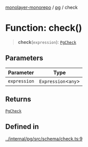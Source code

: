[monolayer-monorepo](../../index.md) / [pg](../index.md) / check

# Function: check()

> **check**(`expression`): [`PgCheck`](../classes/PgCheck.md)

## Parameters

| Parameter | Type |
| ------ | ------ |
| `expression` | `Expression`\<`any`\> |

## Returns

[`PgCheck`](../classes/PgCheck.md)

## Defined in

[../internal/pg/src/schema/check.ts:9](https://github.com/dunkelbraun/monolayer/blob/6bdf3be3c6969418f99f4a76945aeb545cab66bd/internal/pg/src/schema/check.ts#L9)

